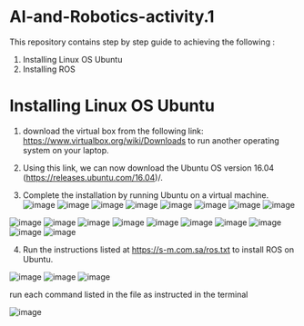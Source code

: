 # AI-and-Robotics-activity.1
This repository contains step by step guide to achieving the following :
1. Installing Linux OS Ubuntu 
2. Installing ROS

# Installing Linux OS Ubuntu
 
1. download the virtual box from the following link: https://www.virtualbox.org/wiki/Downloads to run another operating system on your laptop.

2. Using this link, we can now download the Ubuntu OS version 16.04 (https://releases.ubuntu.com/16.04)/.

3. Complete the installation by running Ubuntu on a virtual machine.
![image](https://user-images.githubusercontent.com/57038620/185741775-1fffc7c3-4ac3-4892-b89f-860e5706532c.png)
![image](https://user-images.githubusercontent.com/57038620/185741797-08d0d66f-ac10-4e7a-a54c-f1245088638d.png)
![image](https://user-images.githubusercontent.com/57038620/185741813-2300309d-8b51-43a8-954a-f0f1d8936c00.png)
![image](https://user-images.githubusercontent.com/57038620/185741830-44e0b988-a1eb-4dce-a164-bce3b5cc2408.png)
![image](https://user-images.githubusercontent.com/57038620/185741852-071dda6a-dc8e-4a1f-a780-ba49d992314f.png)
![image](https://user-images.githubusercontent.com/57038620/185741887-32f637ce-9248-4a87-a40e-ae44cb9510ae.png)
![image](https://user-images.githubusercontent.com/57038620/185741899-01e89dec-485c-48b6-b5ee-805137e09d72.png)
![image](https://user-images.githubusercontent.com/57038620/185741914-b1ebc618-0e2b-4232-8893-90fad09396e8.png)



![image](https://user-images.githubusercontent.com/57038620/185741995-74d0b2d7-06b7-4bf0-9307-3bdf62ef86f9.png)
![image](https://user-images.githubusercontent.com/57038620/185742032-5bec7655-2302-46c5-8712-767808174c51.png)
![image](https://user-images.githubusercontent.com/57038620/185742070-0d6e42d0-6c91-4df8-a6dc-2f04fba0b00d.png)
![image](https://user-images.githubusercontent.com/57038620/185742090-c10f1915-145a-476d-aa82-cd6bcc969f9d.png)
![image](https://user-images.githubusercontent.com/57038620/185742124-dd50375d-adde-4a20-b6ed-9048678f6524.png)
![image](https://user-images.githubusercontent.com/57038620/185742145-89856eef-b86f-4683-ba19-08ad4202c36b.png)
![image](https://user-images.githubusercontent.com/57038620/185742180-34683b43-0a5f-47f4-8d24-a9ef31d00eb7.png)
![image](https://user-images.githubusercontent.com/57038620/185742206-33a20454-ef97-434c-a168-1d93f7399701.png)
![image](https://user-images.githubusercontent.com/57038620/185742240-e2f481d2-a7e1-477d-aa28-5e349ba9e4cd.png)
![image](https://user-images.githubusercontent.com/57038620/185742264-3590fa4e-195c-4974-ba9b-a31fbab031dc.png)


4. Run the instructions listed at https://s-m.com.sa/ros.txt to install ROS on Ubuntu.

![image](https://user-images.githubusercontent.com/57038620/185742273-dc1c2148-2859-45e6-8712-bb2a3bcba3c9.png)
![image](https://user-images.githubusercontent.com/57038620/185742351-3dfeed8c-b943-4f97-aab4-71a17e146015.png)
![image](https://user-images.githubusercontent.com/57038620/185742390-4b3f47d1-709a-4ce4-a554-02732d9b3627.png)

run each command listed in the file as instructed in the terminal

![image](https://user-images.githubusercontent.com/57038620/185742442-671fd892-b9e0-4751-989c-0056dc3028a2.png)





